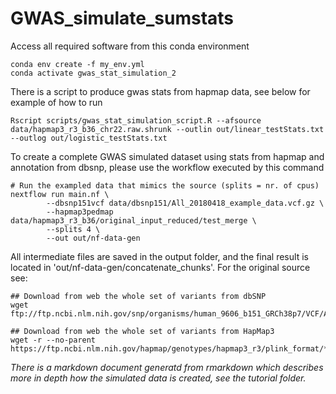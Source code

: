 # GWAS_simulate_sumstats

Access all required software from this conda environment
```
conda env create -f my_env.yml
conda activate gwas_stat_simulation_2
```

There is a script to produce gwas stats from hapmap data, see below for example of how to run
```
Rscript scripts/gwas_stat_simulation_script.R --afsource data/hapmap3_r3_b36_chr22.raw.shrunk --outlin out/linear_testStats.txt --outlog out/logistic_testStats.txt
```

To create a complete GWAS simulated dataset using stats from hapmap and annotation from dbsnp, please use the workflow executed by this command
```
# Run the exampled data that mimics the source (splits = nr. of cpus)
nextflow run main.nf \
       	--dbsnp151vcf data/dbsnp151/All_20180418_example_data.vcf.gz \
       	--hapmap3pedmap data/hapmap3_r3_b36/original_input_reduced/test_merge \
       	--splits 4 \
       	--out out/nf-data-gen
```

All intermediate files are saved in the output folder, and the final result is located in 'out/nf-data-gen/concatenate_chunks'. For the original source see:

```
## Download from web the whole set of variants from dbSNP
wget ftp://ftp.ncbi.nlm.nih.gov/snp/organisms/human_9606_b151_GRCh38p7/VCF/All_20180418.vcf

## Download from web the whole set of variants from HapMap3
wget -r --no-parent https://ftp.ncbi.nlm.nih.gov/hapmap/genotypes/hapmap3_r3/plink_format/*
```


_There is a markdown document generatd from rmarkdown which describes more in depth how the simulated data is created, see the tutorial folder._

